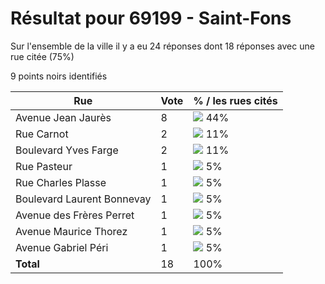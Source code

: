 # Résultat pour 69199 - Saint-Fons

Sur l'ensemble de la ville il y a eu 24 réponses dont 18 réponses avec une rue citée (75%)

9 points noirs identifiés

| Rue | Vote | % / les rues cités|
|-----|------|-------------------|
| Avenue Jean Jaurès | 8 | <img src="../../img/bar_44.gif" />&nbsp;44%|
| Rue Carnot | 2 | <img src="../../img/bar_11.gif" />&nbsp;11%|
| Boulevard Yves Farge | 2 | <img src="../../img/bar_11.gif" />&nbsp;11%|
| Rue Pasteur | 1 | <img src="../../img/bar_5.gif" />&nbsp;5%|
| Rue Charles Plasse | 1 | <img src="../../img/bar_5.gif" />&nbsp;5%|
| Boulevard Laurent Bonnevay | 1 | <img src="../../img/bar_5.gif" />&nbsp;5%|
| Avenue des Frères Perret | 1 | <img src="../../img/bar_5.gif" />&nbsp;5%|
| Avenue Maurice Thorez | 1 | <img src="../../img/bar_5.gif" />&nbsp;5%|
| Avenue Gabriel Péri | 1 | <img src="../../img/bar_5.gif" />&nbsp;5%|
| **Total** | 18 | 100%|
